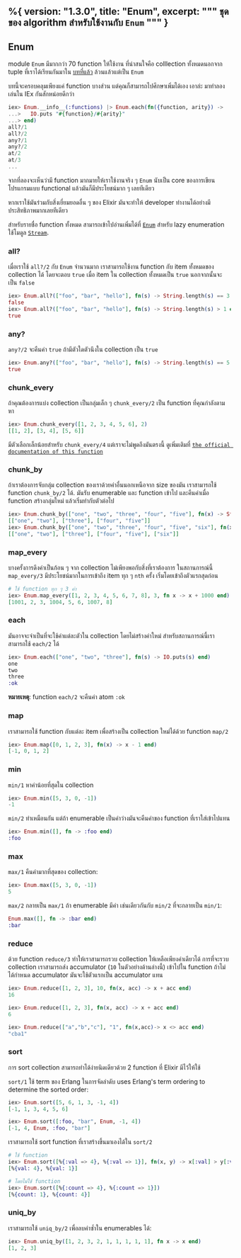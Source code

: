 %{
  version: "1.3.0",
  title: "Enum",
  excerpt: """
  ชุดของ algorithm สำหรับใช้งานกับ `Enum`
  """
}
---

## Enum

module `Enum` มีมากกว่า 70 function ให้ใช้งาน ที่น่าสนใจคือ colllection ทั้งหมดนอกจาก tuple ที่เราได้เรียนกันมาใน [บทที่แล้ว](/th/lessons/basics/collections) ล้วนแล้วแต่เป็น `Enum`

บทนี้จะครอบคลุมเพียงแค่ function บางส่วน แต่คุณก็สามารถไปศึกษาเพิ่มได้เอง เอาล่ะ มาทำลองเล่นใน IEx กันสักหน่อยดีกว่า

```elixir
iex> Enum.__info__(:functions) |> Enum.each(fn({function, arity}) ->
...>   IO.puts "#{function}/#{arity}"
...> end)
all?/1
all?/2
any?/1
any?/2
at/2
at/3
...
```

จากที่ลองจะเห็นว่ามี function มากมายให้เราใช้งานจริง ๆ  `Enum` นับเป็น core ของการเขียนโปรแกรมแบบ functional แล้วมันก็มีประโยชน์มาก ๆ เลยทีเดียว

หากเราใช้มันร่วมกับสิ่งเยี่ยมยอดอื่น ๆ ของ Elixir มันจะทำให้ developer ทำงานได้อย่างมีประสิทธิภาพมากเลยทีเดียว

สำหรับรายชื่อ function ทั้งหมด สามารถเข้าไปอ่านเพิ่มได้ที่ [`Enum`](https://hexdocs.pm/elixir/Enum.html) สำหรับ lazy enumeration ใช้โมดูล [`Stream`](https://hexdocs.pm/elixir/Stream.html).

### all?

เมื่อเราใช้ `all?/2` กับ `Enum` จำนวนมาก เราสามารถใช้งาน function กับ item ทั้งหมดของ collection ได้ โดยจะตอบ `true` เมื่อ item ใน collection ทั้งหมดเป็น `true` นอกจากนั้นจะเป็น `false`

```elixir
iex> Enum.all?(["foo", "bar", "hello"], fn(s) -> String.length(s) == 3 end)
false
iex> Enum.all?(["foo", "bar", "hello"], fn(s) -> String.length(s) > 1 end)
true
```

### any?

`any?/2` จะคืนค่า `true` ถ้ามีตัวใดตัวนึงใน collection เป็น `true`

```elixir
iex> Enum.any?(["foo", "bar", "hello"], fn(s) -> String.length(s) == 5 end)
true
```

### chunk_every

ถ้าคุณต้องการแบ่ง collection เป็นกลุ่มเล็ก ๆ `chunk_every/2` เป็น function ที่คุณกำลังตามหา

```elixir
iex> Enum.chunk_every([1, 2, 3, 4, 5, 6], 2)
[[1, 2], [3, 4], [5, 6]]
```

มีตัวเลือกเล็กน้อยสำหรับ `chunk_every/4` แต่เราจะไม่พูดถึงมันตรงนี้ ดูเพิ่มเติมที่ [`the official documentation of this function`](https://hexdocs.pm/elixir/Enum.html#chunk_every/4)

### chunk_by

ถ้าเราต้องการจับกลุ่ม collection ของเราด้วยค่าอื่นนอกเหนือจาก size ของมัน เราสามารถใช้ function `chunk_by/2` ได้. มันรับ enumerable และ function เข้าไป และคืนค่าเมื่อ function สร้างกลุ่มใหม่ แล้วเริ่มทำกับตัวต่อไป

```elixir
iex> Enum.chunk_by(["one", "two", "three", "four", "five"], fn(x) -> String.length(x) end)
[["one", "two"], ["three"], ["four", "five"]]
iex> Enum.chunk_by(["one", "two", "three", "four", "five", "six"], fn(x) -> String.length(x) end)
[["one", "two"], ["three"], ["four", "five"], ["six"]]
```

### map_every

บางครั้งการดึงค่าเป็นก้อน ๆ จาก collection ไม่เพียงพอกับสิ่งที่เราต้องการ ในสถานการณ์นี้ `map_every/3` มีประโยชน์มากในการเข้าถึง item ทุก ๆ `nth` ครั้ง เริ่มโดยเข้าถึงตัวแรกสุดก่อน

```elixir
# ใช้ function ทุก ๆ 3 ค่า
iex> Enum.map_every([1, 2, 3, 4, 5, 6, 7, 8], 3, fn x -> x + 1000 end)
[1001, 2, 3, 1004, 5, 6, 1007, 8]
```

### each

มันอาจจะจำเป็นที่จะใช้ค่าแต่ละตัวใน collection โดยไม่สร้างค่าใหม่ สำหรับสถานการณ์นี้เราสามารถใช้ `each/2` ได้

```elixir
iex> Enum.each(["one", "two", "three"], fn(s) -> IO.puts(s) end)
one
two
three
:ok
```

__หมายเหตุ__: function `each/2` จะคืนค่า atom `:ok`

### map

เราสามารถใช้ function กับแต่ละ item เพื่อสร้างเป็น collection ใหม่ได้ด้วย function `map/2`

```elixir
iex> Enum.map([0, 1, 2, 3], fn(x) -> x - 1 end)
[-1, 0, 1, 2]
```

### min

`min/1` หาค่าน้อยที่สุดใน collection

```elixir
iex> Enum.min([5, 3, 0, -1])
-1
```

`min/2` ทำเหมือนกัน แต่ถ้า enumerable เป็นค่าว่างมันจะคืนค่าของ function ที่เราใส่เข้าไปแทน

```elixir
iex> Enum.min([], fn -> :foo end)
:foo
```

### max

`max/1` คืนค่ามากที่สุดของ collection:

```elixir
iex> Enum.max([5, 3, 0, -1])
5
```

`max/2` กลายเป็น `max/1` ถ้า enumerable มีค่า เช่นเดียวกันกับ `min/2` ที่จะกลายเป็น `min/1`:

```elixir
Enum.max([], fn -> :bar end)
:bar
```

### reduce

ด้วย function  `reduce/3` ทำให้เราสามารถรวบ collection ให้เหลือเพียงค่าเดียวได้ การที่จะรวบ collection เราสามารถส่ง accumulator (`10` ในตัวอย่างด้านล่างนี้) เข้าไปใน function ถ้าไม่ได้กำหนด accumulator มันจะใช้ตัวแรกเป็น accumulator แทน

```elixir
iex> Enum.reduce([1, 2, 3], 10, fn(x, acc) -> x + acc end)
16

iex> Enum.reduce([1, 2, 3], fn(x, acc) -> x + acc end)
6

iex> Enum.reduce(["a","b","c"], "1", fn(x,acc)-> x <> acc end)
"cba1"
```

### sort

การ sort collection สามารถทำได้ง่ายนิดเดียวด้วย 2 function ที่ Elixir มีไว้ให้ใช้

`sort/1` ใช้ term ของ Erlang ในการจัดลำดับ
uses Erlang's term ordering to determine the sorted order:

```elixir
iex> Enum.sort([5, 6, 1, 3, -1, 4])
[-1, 1, 3, 4, 5, 6]

iex> Enum.sort([:foo, "bar", Enum, -1, 4])
[-1, 4, Enum, :foo, "bar"]
```

เราสามารถใช้ sort function ที่เราสร้างขึ้นมาเองได้ใน `sort/2`

```elixir
# ใช้ function
iex> Enum.sort([%{:val => 4}, %{:val => 1}], fn(x, y) -> x[:val] > y[:val] end)
[%{val: 4}, %{val: 1}]

# โดยไม่ใช้ function
iex> Enum.sort([%{:count => 4}, %{:count => 1}])
[%{count: 1}, %{count: 4}]
```

### uniq_by

เราสามารถใช้ `uniq_by/2` เพื่อลบค่าซ้ำใน enumerables ได้:

```elixir
iex> Enum.uniq_by([1, 2, 3, 2, 1, 1, 1, 1, 1], fn x -> x end)
[1, 2, 3]
```
